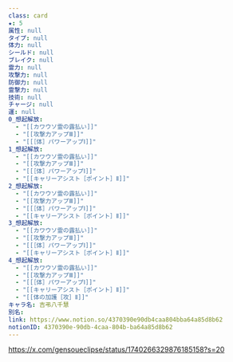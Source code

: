 ```yaml
---
class: card
★: 5
属性: null
タイプ: null
体力: null
シールド: null
ブレイク: null
霊力: null
攻撃力: null
防御力: null
霊撃力: null
技術: null
チャージ: null
運: null
0_想起解放:
  - "[[カワウソ霊の露払い]]"
  - "[[攻撃力アップⅢ]]"
  - "[[［体］パワーアップⅠ]]"
1_想起解放:
  - "[[カワウソ霊の露払い]]"
  - "[[攻撃力アップⅢ]]"
  - "[[［体］パワーアップⅠ]]"
  - "[[キャリーアシスト［ポイント］Ⅱ]]"
2_想起解放:
  - "[[カワウソ霊の露払い]]"
  - "[[攻撃力アップⅢ]]"
  - "[[［体］パワーアップⅠ]]"
  - "[[キャリーアシスト［ポイント］Ⅱ]]"
3_想起解放:
  - "[[カワウソ霊の露払い]]"
  - "[[攻撃力アップⅢ]]"
  - "[[［体］パワーアップⅠ]]"
  - "[[キャリーアシスト［ポイント］Ⅱ]]"
4_想起解放:
  - "[[カワウソ霊の露払い]]"
  - "[[攻撃力アップⅢ]]"
  - "[[［体］パワーアップⅠ]]"
  - "[[キャリーアシスト［ポイント］Ⅱ]]"
  - "[[体の加護［攻］Ⅱ]]"
キャラ名: 吉弔八千慧
別名: 
link: https://www.notion.so/4370390e90db4caa804bba64a85d8b62
notionID: 4370390e-90db-4caa-804b-ba64a85d8b62
---
```

https://x.com/gensoueclipse/status/1740266329876185158?s=20